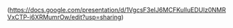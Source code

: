 (https://docs.google.com/presentation/d/1VgcsF3eIJ6MCFKulIuEDUlz0NMRVxCTP-i6XRMumrOw/edit?usp=sharing)
